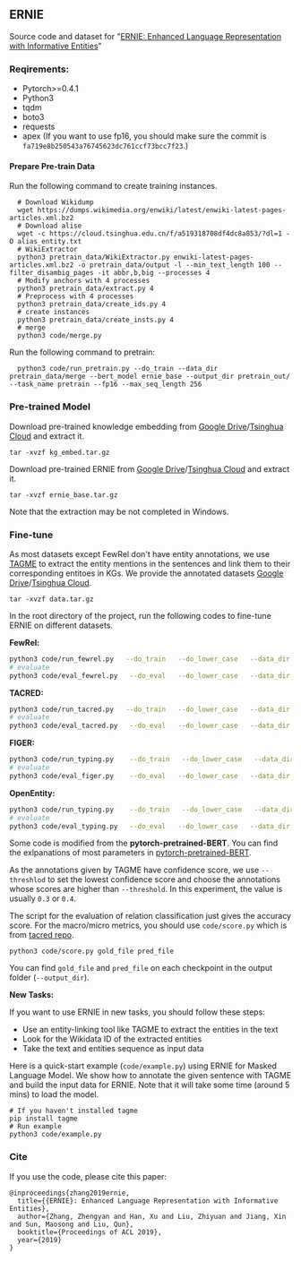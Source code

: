 ## ERNIE

Source code and dataset for "[ERNIE: Enhanced Language Representation with Informative Entities](https://arxiv.org/abs/1905.07129)"

### Reqirements:

* Pytorch>=0.4.1
* Python3
* tqdm
* boto3
* requests
* apex (If you want to use fp16, you should make sure the commit is `fa719e8b250543a76745623dc761ccf73bcc7f23`.)

#### Prepare Pre-train Data

Run the following command to create training instances.

```shell
  # Download Wikidump
  wget https://dumps.wikimedia.org/enwiki/latest/enwiki-latest-pages-articles.xml.bz2
  # Download alise
  wget -c https://cloud.tsinghua.edu.cn/f/a519318708df4dc8a853/?dl=1 -O alias_entity.txt
  # WikiExtractor
  python3 pretrain_data/WikiExtractor.py enwiki-latest-pages-articles.xml.bz2 -o pretrain_data/output -l --min_text_length 100 --filter_disambig_pages -it abbr,b,big --processes 4
  # Modify anchors with 4 processes
  python3 pretrain_data/extract.py 4
  # Preprocess with 4 processes
  python3 pretrain_data/create_ids.py 4
  # create instances
  python3 pretrain_data/create_insts.py 4
  # merge
  python3 code/merge.py
```

Run the following command to pretrain:

```
  python3 code/run_pretrain.py --do_train --data_dir pretrain_data/merge --bert_model ernie_base --output_dir pretrain_out/ --task_name pretrain --fp16 --max_seq_length 256
```

### Pre-trained Model

Download pre-trained knowledge embedding from [Google Drive](https://drive.google.com/open?id=14VNvGMtYWxuqT-PWDa8sD0e7hO486i8Y)/[Tsinghua Cloud](https://cloud.tsinghua.edu.cn/f/ebcfdb8975b740d4b60a/) and extract it.

```shell
tar -xvzf kg_embed.tar.gz
```

Download pre-trained ERNIE from [Google Drive](https://drive.google.com/open?id=1DVGADbyEgjjpsUlmQaqN6i043SZvHPu5)/[Tsinghua Cloud](https://cloud.tsinghua.edu.cn/f/8df2a3a6261e4643a68f/) and extract it.

```shell
tar -xvzf ernie_base.tar.gz
```

Note that the extraction may be not completed in Windows.

### Fine-tune

As most datasets except FewRel don't have entity annotations, we use [TAGME](<https://tagme.d4science.org/tagme/>) to extract the entity mentions in the sentences and link them to their corresponding entitoes in KGs. We provide the annotated datasets [Google Drive](https://drive.google.com/open?id=1HlWw7Q6-dFSm9jNSCh4VaBf1PlGqt9im)/[Tsinghua Cloud](https://cloud.tsinghua.edu.cn/f/32668247e4fd4f9789f2/).

```shell
tar -xvzf data.tar.gz
```

In the root directory of the project, run the following codes to fine-tune ERNIE on different datasets.

**FewRel:**

```bash
python3 code/run_fewrel.py   --do_train   --do_lower_case   --data_dir data/fewrel/   --ernie_model ernie_base   --max_seq_length 256   --train_batch_size 32   --learning_rate 2e-5   --num_train_epochs 10   --output_dir output_fewrel   --fp16   --loss_scale 128
# evaluate
python3 code/eval_fewrel.py   --do_eval   --do_lower_case   --data_dir data/fewrel/   --ernie_model ernie_base   --max_seq_length 256   --train_batch_size 32   --learning_rate 2e-5   --num_train_epochs 10   --output_dir output_fewrel   --fp16   --loss_scale 128
```

**TACRED:**

```bash
python3 code/run_tacred.py   --do_train   --do_lower_case   --data_dir data/tacred   --ernie_model ernie_base   --max_seq_length 256   --train_batch_size 32   --learning_rate 2e-5   --num_train_epochs 4.0   --output_dir output_tacred   --fp16   --loss_scale 128 --threshold 0.4
# evaluate
python3 code/eval_tacred.py   --do_eval   --do_lower_case   --data_dir data/tacred   --ernie_model ernie_base   --max_seq_length 256   --train_batch_size 32   --learning_rate 2e-5   --num_train_epochs 4.0   --output_dir output_tacred   --fp16   --loss_scale 128 --threshold 0.4
```

**FIGER:**

```bash
python3 code/run_typing.py    --do_train   --do_lower_case   --data_dir data/FIGER   --ernie_model ernie_base   --max_seq_length 256   --train_batch_size 2048   --learning_rate 2e-5   --num_train_epochs 3.0   --output_dir output_figer  --gradient_accumulation_steps 32 --threshold 0.3 --fp16 --loss_scale 128 --warmup_proportion 0.2
# evaluate
python3 code/eval_figer.py    --do_eval   --do_lower_case   --data_dir data/FIGER   --ernie_model ernie_base   --max_seq_length 256   --train_batch_size 2048   --learning_rate 2e-5   --num_train_epochs 3.0   --output_dir output_figer  --gradient_accumulation_steps 32 --threshold 0.3 --fp16 --loss_scale 128 --warmup_proportion 0.2
```

**OpenEntity:**

```bash
python3 code/run_typing.py    --do_train   --do_lower_case   --data_dir data/OpenEntity   --ernie_model ernie_base   --max_seq_length 128   --train_batch_size 16   --learning_rate 2e-5   --num_train_epochs 10.0   --output_dir output_open --threshold 0.3 --fp16 --loss_scale 128
# evaluate
python3 code/eval_typing.py   --do_eval   --do_lower_case   --data_dir data/OpenEntity   --ernie_model ernie_base   --max_seq_length 128   --train_batch_size 16   --learning_rate 2e-5   --num_train_epochs 10.0   --output_dir output_open --threshold 0.3 --fp16 --loss_scale 128
```

Some code is modified from the **pytorch-pretrained-BERT**. You can find the exlpanations of most parameters in [pytorch-pretrained-BERT](<https://github.com/huggingface/pytorch-pretrained-BERT>). 

As the annotations given by TAGME have confidence score, we use `--threshlod` to set the lowest confidence score and choose the annotations whose scores are higher than `--threshold`. In this experiment, the value is usually `0.3` or `0.4`.

The script for the evaluation of relation classification just gives the accuracy score. For the macro/micro metrics, you should use `code/score.py` which is from [tacred repo](<https://github.com/yuhaozhang/tacred-relation>).

```shell
python3 code/score.py gold_file pred_file
```

You can find `gold_file` and `pred_file` on each checkpoint in the output folder (`--output_dir`).

**New Tasks:**

If you want to use ERNIE in new tasks, you should follow these steps:

* Use an entity-linking tool like TAGME to extract the entities in the text
* Look for the Wikidata ID of the extracted entities
* Take the text and entities sequence as input data

Here is a quick-start example (`code/example.py`) using ERNIE for Masked Language Model. We show how to annotate the given sentence with TAGME and build the input data for ERNIE. Note that it will take some time (around 5 mins) to load the model.

```shell
# If you haven't installed tagme
pip install tagme
# Run example
python3 code/example.py
```

### Cite

If you use the code, please cite this paper:

```
@inproceedings{zhang2019ernie,
  title={{ERNIE}: Enhanced Language Representation with Informative Entities},
  author={Zhang, Zhengyan and Han, Xu and Liu, Zhiyuan and Jiang, Xin and Sun, Maosong and Liu, Qun},
  booktitle={Proceedings of ACL 2019},
  year={2019}
}
```



